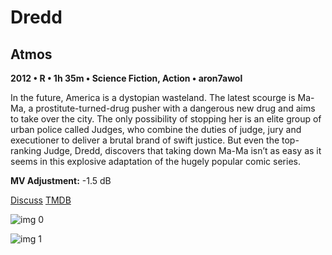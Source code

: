 # Dredd

## Atmos

**2012 • R • 1h 35m • Science Fiction, Action • aron7awol**

In the future, America is a dystopian wasteland. The latest scourge is Ma-Ma, a prostitute-turned-drug pusher with a dangerous new drug and aims to take over the city. The only possibility of stopping her is an elite group of urban police called Judges, who combine the duties of judge, jury and executioner to deliver a brutal brand of swift justice. But even the top-ranking Judge, Dredd, discovers that taking down Ma-Ma isn’t as easy as it seems in this explosive adaptation of the hugely popular comic series.

**MV Adjustment:** -1.5 dB

[Discuss](https://www.avsforum.com/threads/bass-eq-for-filtered-movies.2995212/post-56866586)  [TMDB](49049)

![img 0](https://i.imgur.com/TxzAlm8.jpg)

![img 1](https://i.imgur.com/G0iOjve.jpg)

